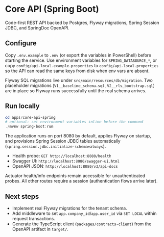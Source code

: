 # Core API (Spring Boot)

Code-first REST API backed by Postgres, Flyway migrations, Spring Session JDBC, and SpringDoc OpenAPI.

## Configure

Copy `.env.example` to `.env` (or export the variables in PowerShell) before starting the service. Use environment variables for `SPRING_DATASOURCE_*`, or copy `config/api-local.example.properties` to `config/api-local.properties` so the API can read the same keys from disk when env vars are absent.

Flyway SQL migrations live under `src/main/resources/db/migration`. Two placeholder migrations (`V1__baseline_schema.sql`, `V2__rls_bootstrap.sql`) are in place so Flyway runs successfully until the real schema arrives.

## Run locally

```powershell
cd apps/core-api-spring
# optional: set environment variables inline before the command
./mvnw spring-boot:run
```

The application runs on port 8080 by default, applies Flyway on startup, and provisions Spring Session JDBC tables automatically (`spring.session.jdbc.initialize-schema=always`).

- Health probe: `GET http://localhost:8080/health`
- Swagger UI: `http://localhost:8080/swagger-ui.html`
- OpenAPI JSON: `http://localhost:8080/v3/api-docs`

Actuator health/info endpoints remain accessible for unauthenticated probes. All other routes require a session (authentication flows arrive later).

## Next steps

- Implement real Flyway migrations for the tenant schema.
- Add middleware to set `app.company_id`/`app.user_id` via `SET LOCAL` within request transactions.
- Generate the TypeScript client (`packages/contracts-client`) from the OpenAPI artifact in `target/`.


